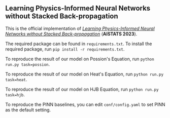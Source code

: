 ## Learning Physics-Informed Neural Networks without Stacked Back-propagation

This is the official implementation of [*Learning Physics-Informed Neural Networks without Stacked Back-propagation*](https://arxiv.org/abs/2202.09340) (**AISTATS 2023**).

The required package can be found in `requirements.txt`. To install the required package, run `pip install -r requirements.txt`.

To reproduce the result of our model on Possion's Equation, run `python run.py task=possion`.

To reproduce the result of our model on Heat's Equation, run `python run.py task=heat`.

To reproduce the result of our model on HJB Equation, run `python run.py task=hjb`.

To reproduce the PINN baselines, you can edit `conf/config.yaml` to set PINN as the default setting.